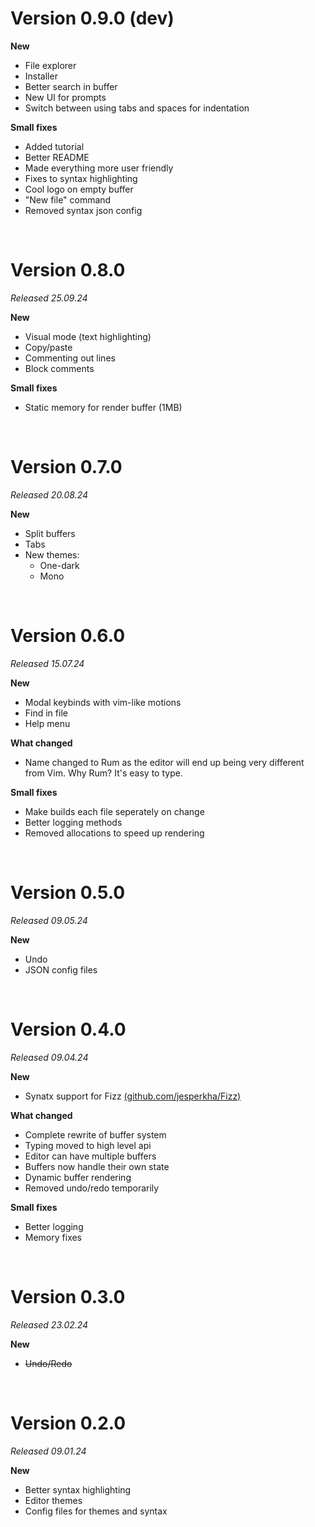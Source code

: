 # Version 0.9.0 (dev)

**New**

- File explorer
- Installer
- Better search in buffer
- New UI for prompts
- Switch between using tabs and spaces for indentation

**Small fixes**

- Added tutorial
- Better README
- Made everything more user friendly
- Fixes to syntax highlighting
- Cool logo on empty buffer
- "New file" command
- Removed syntax json config

<br>

# Version 0.8.0

_Released 25.09.24_

**New**

- Visual mode (text highlighting)
- Copy/paste
- Commenting out lines
- Block comments

**Small fixes**

- Static memory for render buffer (1MB)

<br>

# Version 0.7.0

_Released 20.08.24_

**New**

- Split buffers
- Tabs
- New themes:
  - One-dark
  - Mono

<br>

# Version 0.6.0

_Released 15.07.24_

**New**

- Modal keybinds with vim-like motions
- Find in file
- Help menu

**What changed**

- Name changed to Rum as the editor will end up being very different from Vim. Why Rum? It's easy to type.

**Small fixes**

- Make builds each file seperately on change
- Better logging methods
- Removed allocations to speed up rendering

<br>

# Version 0.5.0

_Released 09.05.24_

**New**

- Undo
- JSON config files

<br>

# Version 0.4.0

_Released 09.04.24_

**New**

- Synatx support for Fizz [(github.com/jesperkha/Fizz)](github.com/jesperkha/Fizz)

**What changed**

- Complete rewrite of buffer system
- Typing moved to high level api
- Editor can have multiple buffers
- Buffers now handle their own state
- Dynamic buffer rendering
- Removed undo/redo temporarily

**Small fixes**

- Better logging
- Memory fixes

<br>

# Version 0.3.0

_Released 23.02.24_

**New**

- ~~Undo/Redo~~

<br>

# Version 0.2.0

_Released 09.01.24_

**New**

- Better syntax highlighting
- Editor themes
- Config files for themes and syntax
